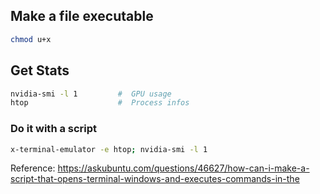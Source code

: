 ## Make a file executable

```bash
chmod u+x
```



## Get Stats

```bash
nvidia-smi -l 1			#  GPU usage
htop 					#  Process infos
```

### Do it with a script

```bash
x-terminal-emulator -e htop; nvidia-smi -l 1
```



Reference: https://askubuntu.com/questions/46627/how-can-i-make-a-script-that-opens-terminal-windows-and-executes-commands-in-the